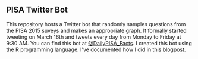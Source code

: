 ## PISA Twitter Bot

This repository hosts a Twitter bot that randomly samples questions from the PISA 2015 suveys and makes an appropriate graph. It formally started tweeting on March 16th and tweets every day from Monday to Friday at 9:30 AM. You can find this bot at [@DailyPISA_Facts](https://twitter.com/DailyPISA_Facts). I created this bot using the R programming language. I've documented how I did in this [blogpost](https://cimentadaj.github.io/blog/2017-03-08-my-pisa-twitter-bot/my-pisa-twitter-bot/).
